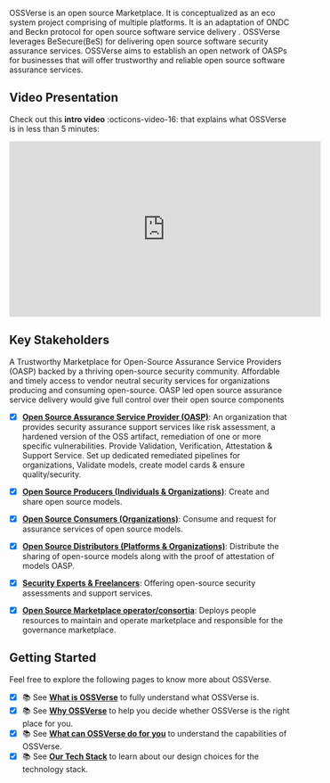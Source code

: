 OSSVerse is an open source Marketplace. It is conceptualized as an eco system project comprising of multiple platforms. It is an adaptation of ONDC and Beckn protocol for open source software service delivery . OSSVerse leverages BeSecure(BeS) for delivering open source software security assurance services. OSSVerse aims to establish an open network of OASPs for businesses that will offer trustworthy and reliable open source software assurance services.

## Video Presentation
Check out this **intro video** :octicons-video-16: that explains what OSSVerse is in less than 5 minutes:
<iframe width="560" height="315" src="https://www.youtube.com/embed/EJJA6HYF-0I?si=iY551oTZbmJCIbrH%22" title="OSSVerse Intro Video" frameborder="0" allow="accelerometer; autoplay; clipboard-write; encrypted-media; gyroscope; picture-in-picture" allowfullscreen></iframe>

## Key Stakeholders
A Trustworthy Marketplace for Open-Source Assurance Service Providers (OASP) backed by a thriving open-source security community. Affordable and timely access to vendor neutral security services for organizations producing and consuming open-source. OASP led open source assurance service delivery would give full control over their open source components

- [x] [**Open Source Assurance Service Provider (OASP)**](/concepts/assurance-provier): An organization that provides security assurance support services like risk assessment, a hardened version of the OSS artifact, remediation of one or more specific vulnerabilities. Provide Validation, Verification, Attestation & Support Service. Set up dedicated remediated pipelines for organizations, Validate models, create model cards & ensure quality/security.

- [x] [**Open Source Producers (Individuals & Organizations)**](/concepts/oss-producer): Create and share open source models.

- [x] [**Open Source Consumers (Organizations)**](/concepts/oss-consumer): Consume and request for assurance services of open source models.

- [x] [**Open Source Distributors (Platforms & Organizations)**](/concepts/oss-distributor/): Distribute the sharing of open-source models along with the proof of attestation of models OASP.

- [x] [**Security Experts & Freelancers**](/concepts/security-experts): Offering open-source security assessments and support services.

- [x] [**Open Source Marketplace operator/consortia**](/concepts/ossverse-operator): Deploys people resources to maintain and operate marketplace and responsible for the governance marketplace.

## Getting Started
Feel free to explore the following pages to know more about OSSVerse.

- [x] :books: See [**What is OSSVerse**](/concepts/what-is-ossverse/) to fully understand what OSSVerse is.
- [x] :books: See [**Why OSSVerse**](/concepts/why-ossverse/) to help you decide whether OSSVerse is the right place for you.
- [x] :books: See [**What can OSSVerse do for you**](/concepts/what-ossverse-can-do-for-you/) to understand the capabilities of OSSVerse.
- [x] :books: See [**Our Tech Stack**](/concepts/tech-stack/) to learn about our design choices for the technology stack.